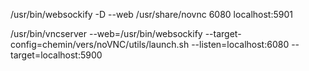 /usr/bin/websockify -D --web /usr/share/novnc 6080 localhost:5901

/usr/bin/vncserver --web=/usr/bin/websockify --target-config=chemin/vers/noVNC/utils/launch.sh --listen=localhost:6080 --target=localhost:5900
